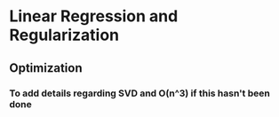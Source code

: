 # Linear Regression and Regularization

## Optimization 
### To add details regarding SVD and O(n^3) if this hasn't been done